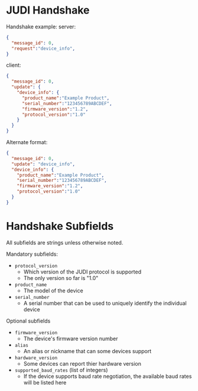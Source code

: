 # JUDI Handshake

Handshake example:
server:
``` JSON
{
  "message_id": 0,
  "request":"device_info", 
}
```
client: 
``` JSON
{
  "message_id": 0, 
  "update": {
    "device_info": {
      "product_name":"Example Product",
      "serial_number":"123456789ABCDEF",
      "firmware_version":"1.2",
      "protocol_version":"1.0"
    }
  }
}
```
Alternate format:
``` JSON
{
  "message_id": 0, 
  "update": "device_info", 
  "device_info": {
    "product_name":"Example Product",
    "serial_number":"123456789ABCDEF",
    "firmware_version":"1.2",
    "protocol_version":"1.0"
  }
}
```
# Handshake Subfields
All subfields are strings unless otherwise noted.


Mandatory subfields:
- `protocol_version`
  - Which version of the JUDI protocol is supported
  - The only version so far is "1.0"
- `product_name`
  - The model of the device
- `serial_number`
  - A serial number that can be used to uniquely identify the individual device

Optional subfields
- `firmware_version`
  - The device's firmware version number
- `alias`
  - An alias or nickname that can some devices support
- `hardware_version`
  - Some devices can report thier hardware version
- `supported_baud_rates` (list of integers)
  - If the device supports baud rate negotiation, the available baud rates will be listed here